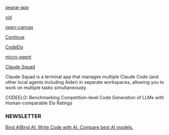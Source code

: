 [pearai-app](https://github.com/trypear/pearai-app)

[vid](https://www.youtube.com/watch?v=C2dT2fPZuQE)

[open-canvas](https://x.com/MisbahSy/status/1847130230592299376)

[Continue](https://github.com/continuedev/continue)

[CodeElo](https://arxiv.org/abs/2501.01257)

[micro-agent](https://github.com/BuilderIO/micro-agent)

[Claude Squad](https://github.com/smtg-ai/Claude-squad)

Claude Squad is a terminal app that manages multiple Claude Code (and other local agents including Aider) in separate workspaces, allowing you to work on multiple tasks simultaneously.




CODEELO: Benchmarking Competition-level Code Generation of LLMs with Human-comparable Elo Ratings


### NEWSLETTER

[Bind AIBind AI: Write Code with AI. Compare best AI models.](https://blog.getbind.co/category/llm-code-generation/)
